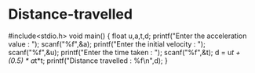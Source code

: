 # Distance-travelled
#include<stdio.h>
void main()
{
float u,a,t,d;
printf("Enter the acceleration value : ");
scanf("%f",&a);
printf("Enter the initial velocity : ");
scanf("%f",&u);
printf("Enter the time taken : ");
scanf("%f",&t);
d = u*t +(0.5) * a*t*t;
printf("Distance travelled : %f\n",d);
}
